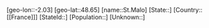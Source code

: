 ﻿---
location: [48.65,-2.03]
mapzoom: [7,12] 
mapmarker: city 
type: City
tags:
- geo/City


SpocWebEntityId: 34471
isDeleted: false
confidential: public

---
[geo-lon::-2.03]
[geo-lat::48.65]
[name::St.Malo]
[State::]
[Country::[[France]]]
[StateId::]
[Population::]
[Unknown::]

